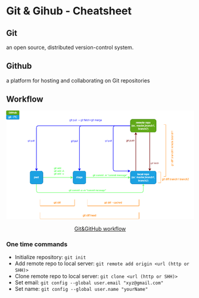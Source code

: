 # Git & Gihub - Cheatsheet

## Git

an open source, distributed version-control system.

## Github

a platform for hosting and collaborating on Git repositories

## Workflow

![Git and GitHub](./../img/workflow-git.drawio.png "overview")

<p style="text-align: center;"><u>Git&GitHub workflow</u></p>

### One time commands

- Initialize repository: `git init`
- Add remote repo to local server: `git remote add origin <url (http or SHH)>`
- Clone remote repo to local server: `git clone <url (http or SHH)>`
- Set email: `git config --global user.email "xyz@gmail.com"`
- Set name: `git config --global user.name "yourName"`
